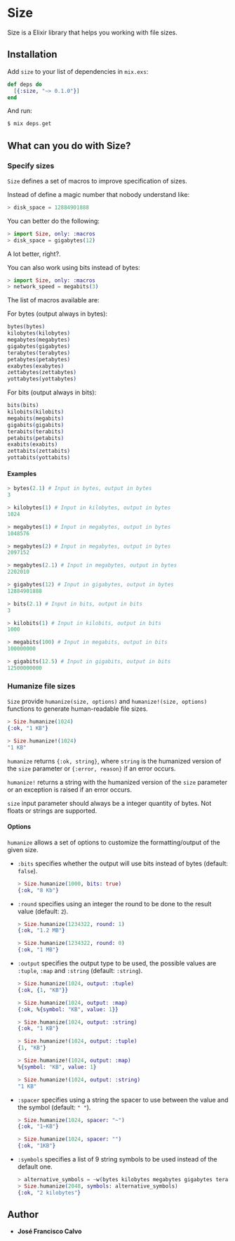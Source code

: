 # Size
Size is a Elixir library that helps you working with file sizes.

## Installation

Add `size` to your list of dependencies in `mix.exs`:

```elixir
def deps do
  [{:size, "~> 0.1.0"}]
end
```

And run:

```elixir
$ mix deps.get
```

## What can you do with Size?

### Specify sizes

`Size` defines a set of macros to improve specification of sizes.

Instead of define a magic number that nobody understand like:

```elixir
> disk_space = 12884901888
```

You can better do the following:

```elixir
> import Size, only: :macros
> disk_space = gigabytes(12)
```

A lot better, right?.

You can also work using bits instead of bytes:

```elixir
> import Size, only: :macros
> network_speed = megabits(3)
```

The list of macros available are:

For bytes (output always in bytes):

```elixir
bytes(bytes)
kilobytes(kilobytes)
megabytes(megabytes)
gigabytes(gigabytes)
terabytes(terabytes)
petabytes(petabytes)
exabytes(exabytes)
zettabytes(zettabytes)
yottabytes(yottabytes)
```

For bits (output always in bits):

```elixir
bits(bits)
kilobits(kilobits)
megabits(megabits)
gigabits(gigabits)
terabits(terabits)
petabits(petabits)
exabits(exabits)
zettabits(zettabits)
yottabits(yottabits)
```

#### Examples

```elixir
> bytes(2.1) # Input in bytes, output in bytes
3

> kilobytes(1) # Input in kilobytes, output in bytes
1024

> megabytes(1) # Input in megabytes, output in bytes
1048576

> megabytes(2) # Input in megabytes, output in bytes
2097152

> megabytes(2.1) # Input in megabytes, output in bytes
2202010

> gigabytes(12) # Input in gigabytes, output in bytes
12884901888

> bits(2.1) # Input in bits, output in bits
3

> kilobits(1) # Input in kilobits, output in bits
1000

> megabits(100) # Input in megabits, output in bits
100000000

> gigabits(12.5) # Input in gigabits, output in bits
12500000000
```

### Humanize file sizes

`Size` provide `humanize(size, options)` and `humanize!(size, options)` functions to generate human-readable file sizes.

```elixir
> Size.humanize(1024)
{:ok, "1 KB"}

> Size.humanize!(1024)
"1 KB"
```

`humanize` returns `{:ok, string}`, where `string` is the humanized version of the `size` parameter or  `{:error, reason}` if an error occurs.

`humanize!` returns a string with the humanized version of the `size` parameter or an exception is raised if an error occurs.

`size` input parameter should always be a integer quantity of bytes. Not floats or strings are supported.

#### Options

`humanize` allows a set of options to customize the formatting/output of the given size.

* `:bits` specifies whether the output will use bits instead of bytes (default: `false`).

  ```elixir
  > Size.humanize(1000, bits: true)
  {:ok, "8 Kb"}
  ```

* `:round` specifies using an integer the round to be done to the result value (default: `2`).

  ```elixir
  > Size.humanize(1234322, round: 1)
  {:ok, "1.2 MB"}

  > Size.humanize(1234322, round: 0)
  {:ok, "1 MB"}
  ```

* `:output` specifies the output type to be used, the possible values are `:tuple`, `:map` and `:string` (default: `:string`).

  ```elixir
  > Size.humanize(1024, output: :tuple)
  {:ok, {1, "KB"}}

  > Size.humanize(1024, output: :map)
  {:ok, %{symbol: "KB", value: 1}}

  > Size.humanize(1024, output: :string)
  {:ok, "1 KB"}

  > Size.humanize!(1024, output: :tuple)
  {1, "KB"}

  > Size.humanize!(1024, output: :map)
  %{symbol: "KB", value: 1}

  > Size.humanize!(1024, output: :string)
  "1 KB"
  ```

* `:spacer` specifies using a string the spacer to use between the value and the symbol (default: `" "`).

  ```elixir
  > Size.humanize(1024, spacer: "~")
  {:ok, "1~KB"}

  > Size.humanize(1024, spacer: "")
  {:ok, "1KB"}
  ```

* `:symbols` specifies a list of 9 string symbols to be used instead of the default one.

  ```elixir
  > alternative_symbols = ~w(bytes kilobytes megabytes gigabytes terabytes petabytes exabytes zettabytes yottabytes)
  > Size.humanize(2048, symbols: alternative_symbols)
  {:ok, "2 kilobytes"}
  ````

## Author
* **José Francisco Calvo**
